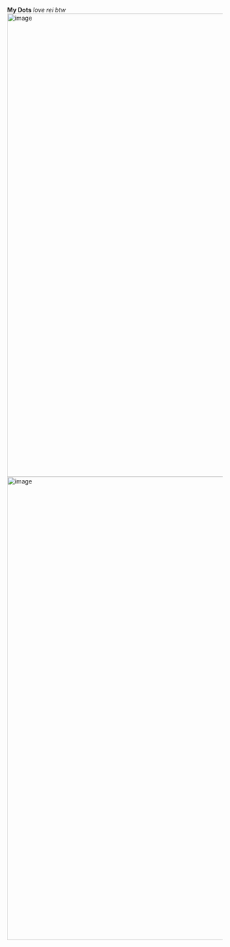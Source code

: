 __My Dots__
*love rei btw*
<img width="1921" height="1081" alt="image" src="https://github.com/user-attachments/assets/93a8a8a8-b0fb-4484-bc31-e35ac6bdd468" />
<img width="1921" height="1081" alt="image" src="https://github.com/user-attachments/assets/aef28f93-1292-4c8d-9ec6-736acd388872" />


